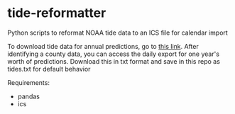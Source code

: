 # tide-reformatter
Python scripts to reformat NOAA tide data to an ICS file for calendar import

To download tide data for annual predictions, go to [this link](https://tidesandcurrents.noaa.gov/tide_predictions.html). After identifying a county data, you can access the daily export for one year's worth of predictions. Download this in txt format and save in this repo as tides.txt for default behavior

Requirements: 
- pandas
- ics




